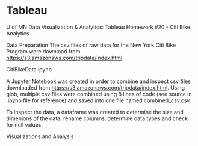 # Tableau
U of MN Data Visualization &amp; Analytics: Tableau Homework #20 - Citi Bike Analytics

Data Preparation
The csv files of raw data for the New York Citi Bike Program were download from https://s3.amazonaws.com/tripdata/index.html.  

CitiBikeData.ipynb

A Jupyter Notebook was created in order to combine and inspect csv files downloaded from https://s3.amazonaws.com/tripdata/index.html. Using glob, multiple csv files were combined using 8 lines of code (see source in .ipynb file for reference) and saved into one file named combined_csv.csv.

To inspect the data, a dataframe was created to determine the size and dimenions of the data, rename columns, determine data types and check for null values.




Visualizations and Analysis
